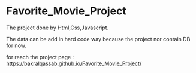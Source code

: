 # Favorite_Movie_Project

The project done by Html,Css,Javascript.

The data can be add in hard code way because the project nor contain DB for now.

for reach the project page : 
 https://bakralqassab.github.io/Favorite_Movie_Project/
 
